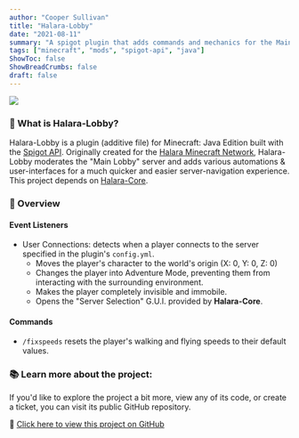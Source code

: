 ```yaml
---
author: "Cooper Sullivan"
title: "Halara-Lobby"
date: "2021-08-11"
summary: "A spigot plugin that adds commands and mechanics for the Main Lobby on Halara Network."
tags: ["minecraft", "mods", "spigot-api", "java"]
ShowToc: false
ShowBreadCrumbs: false
draft: false
---
```


![](/images/halara-plugins/orange.png#center)

### 📖 What is Halara-Lobby?
Halara-Lobby is a plugin (additive file) for Minecraft: Java Edition built with the [Spigot API](https://hub.spigotmc.org/stash/projects/SPIGOT).
Originally created for the [Halara Minecraft Network](https://mc.halara.net), Halara-Lobby moderates the "Main Lobby" server and adds various
automations & user-interfaces for a much quicker and easier server-navigation experience. This project depends on [Halara-Core](https://coopersully.me/projects/halara-core/).

### 🔎 Overview
#### Event Listeners
- User Connections: detects when a player connects to the server specified in the plugin's ``config.yml``.
	- Moves the player's character to the world's origin (X: 0, Y: 0, Z: 0)
	- Changes the player into Adventure Mode, preventing them from interacting with the surrounding environment.
	- Makes the player completely invisible and immobile.
	- Opens the "Server Selection" G.U.I. provided by **Halara-Core**.

#### Commands
- ``/fixspeeds`` resets the player's walking and flying speeds to their default values.

### 📚 Learn more about the project:
If you'd like to explore the project a bit more, view any of its code, or create a ticket,
you can visit its public GitHub repository.

🔗 [Click here to view this project on GitHub](https://github.com/coopersully/halara-lobby)
